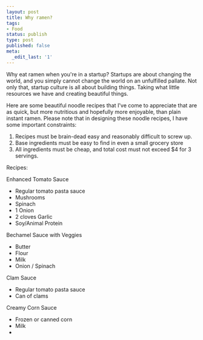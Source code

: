 ```yaml
---
layout: post
title: Why ramen?
tags:
- Food
status: publish
type: post
published: false
meta:
  _edit_last: '1'
---
```


Why eat ramen when you're in a startup? Startups are about changing the world, and you simply cannot change the world on an unfulfilled pallate. Not only that, startup culture is all about building things. Taking what little resources we have and creating beautiful things. 

Here are some beautiful noodle recipes that I've come to appreciate that are as quick, but more nutritious and hopefully more enjoyable, than plain instant ramen. Please note that in designing these noodle recipes, I have some important constraints:

1. Recipes must be brain-dead easy and reasonably difficult to screw up.
2. Base ingredients must be easy to find in even a small grocery store
3. All ingredients must be cheap, and total cost must not exceed $4 for 3 servings.

Recipes:

Enhanced Tomato Sauce

* Regular tomato pasta sauce
* Mushrooms
* Spinach
* 1 Onion
* 2 cloves Garlic
* Soy/Animal Protein

Bechamel Sauce with Veggies

* Butter
* Flour
* Milk
* Onion / Spinach

Clam Sauce

* Regular tomato pasta sauce
* Can of clams

Creamy Corn Sauce

* Frozen or canned corn
* Milk
*
